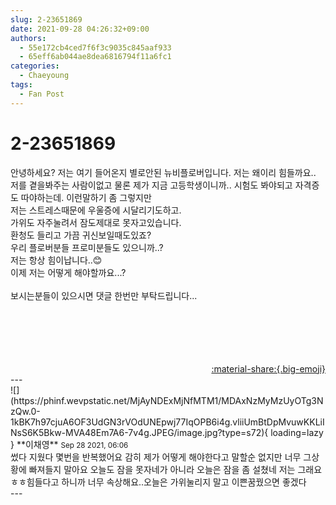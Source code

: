 ```yaml
---
slug: 2-23651869
date: 2021-09-28 04:26:32+09:00
authors:
  - 55e172cb4ced7f6f3c9035c845aaf933
  - 65eff6ab044ae8dea6816794f11a6fc1
categories:
  - Chaeyoung
tags:
  - Fan Post
---
```


# 2-23651869

<div class="post-container" markdown="1">
<div class="content-container md-sidebar__scrollwrap" markdown="1">

안녕하세요? 저는 여기 들어온지 별로안된 뉴비플로버입니다.  저는 왜이리 힘들까요.. 저를 곁을봐주는 사람이없고 물론 제가 지금 고등학생이니까.. 시험도 봐야되고 자격증도 따야하는데. 이런말하기 좀 그렇지만<br>저는 스트레스때문에 우울증에 시달리기도하고.<br>가위도 자주눌려서 잠도제대로 못자고있습니다.<br>환청도 들리고 가끔 귀신보일때도있죠?<br>우리 플로버분들 프로미분들도 있으니까..?<br>저는 항상 힘이납니다..😊<br>이제 저는 어떻게 해야할까요...?<br><br>보시는분들이 있으시면 댓글 한번만 부탁드립니다...<br><br><br><br><br><br>

</div>
</div>

<div style="text-align: right;" markdown="1">
<a href="https://weverse.io/fromis9/fanpost/2-23651869" style="text-align: right;">:material-share:{.big-emoji}</a>
</div>
---

<div class="comments-container md-sidebar__scrollwrap" markdown="1">
<div class="comment" markdown="1">
<div class='id-container' markdown="1">
![](https://phinf.wevpstatic.net/MjAyNDExMjNfMTM1/MDAxNzMyMzUyOTg3NzQw.0-1kBK7h97cjuA6OF3UdGN3rVOdUNEpwj77IqOPB6i4g.vliiUmBtDpMvuwKKLiINsS6K5Bkw-MVA48Em7A6-7v4g.JPEG/image.jpg?type=s72){ loading=lazy }
**<span class="artist">이채영</span>** <small>Sep 28 2021, 06:06</small><br>
</div>
<div class='comment-body' markdown="1">
썼다 지웠다 몇번을 반복했어요 감히 제가 어떻게 해야한다고 말할순 없지만 너무 그상황에 빠져들지 말아요 오늘도 잠을 못자네가 아니라 오늘은 잠을 좀 설쳤네 저는 그래요ㅎㅎ힘들다고 하니까 너무 속상해요..오늘은 가위눌리지 말고 이쁜꿈꿨으면 좋겠다
</div>
</div>
</div>
---
